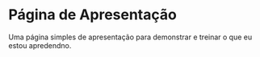 # Página de Apresentação
Uma página simples de apresentação para demonstrar e treinar o que eu estou apredendno.
